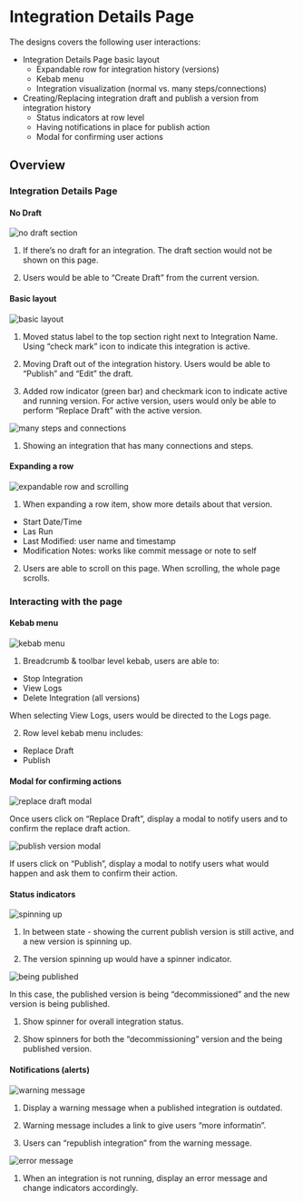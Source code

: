 # Integration Details Page

The designs covers the following user interactions:
- Integration Details Page basic layout
  - Expandable row for integration history (versions)
  - Kebab menu
  - Integration visualization (normal vs. many steps/connections)
- Creating/Replacing integration draft and publish a version from integration history
  - Status indicators at row level
  - Having notifications in place for publish action
  - Modal for confirming user actions

## Overview

### Integration Details Page

#### No Draft  

![no draft section](img/integration_details_page_rework_11.16_no_draft.png)

1. If there’s no draft for an integration. The draft section would not be shown on this page.

2. Users would be able to “Create Draft” from the current version.

#### Basic layout

![basic layout](img/integration_details_page_rework_11.16_genericlayout.png)

1. Moved status label to the top section right next to Integration Name. Using “check mark” icon to indicate this integration is active.

2. Moving Draft out of the integration history. Users would be able to “Publish” and “Edit” the draft.

3. Added row indicator (green bar) and checkmark icon to indicate active and running version. For active version, users would only be able to perform “Replace Draft” with the active version.

![many steps and connections](img/integration_details_page_rework_11.16_many_stepsconnections.png)

1. Showing an integration that has many connections and steps.

#### Expanding a row

![expandable row and scrolling](img/integration_details_page_1.22_expand_scroll_BOM.png)

1. When expanding a row item, show more details about that version.

  - Start Date/Time
  - Las Run
  - Last Modified: user name and timestamp
  - Modification Notes: works like commit message or note to self

2. Users are able to scroll on this page. When scrolling, the whole page scrolls.


### Interacting with the page

#### Kebab menu

![kebab menu](img/integration_details_page_rework_11.21_kebab.png)

1. Breadcrumb & toolbar level kebab, users are able to:

  - Stop Integration
  - View Logs
  - Delete Integration (all versions)

  When selecting View Logs, users would be directed to the Logs page.  

2. Row level kebab menu includes:

  - Replace Draft
  - Publish


#### Modal for confirming actions

![replace draft modal](img/integration_details_page_rework_11.16_replaceadraft.png)

Once users click on “Replace Draft”, display a modal to notify users and to confirm the replace draft action.


![publish version modal](img/integration_details_page_rework_11.16_publishaversion.png)

If users click on “Publish”, display a modal to notify users what would happen and ask them to confirm their action.


#### Status indicators

![spinning up](img/integration_details_page_rework_11.16_spinning_up.png)

1. In between state - showing the current publish version is still active, and a new version is spinning up.

2. The version spinning up would have a spinner indicator.

![being published](img/integration_details_page_rework_11.16_being_published.png)

In this case, the published version is being “decommissioned” and the new version is being published.

1. Show spinner for overall integration status.

2. Show spinners for both the “decommissioning” version and the being published version.


#### Notifications (alerts)

![warning message](img/integration_details_page_rework_11.16_warning.png)

1. Display a warning message when a published integration is outdated.

2. Warning message includes a link to give users “more informatin”.

3. Users can “republish integration” from the warning message.

![error message](img/integration_details_page_rework_11.16_error.png)

1. When an integration is not running, display an error message and change indicators accordingly.
